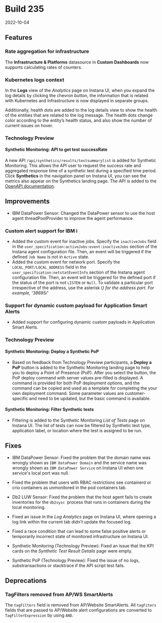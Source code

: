 # Build 235

2022-10-04

## Features

### Rate aggregation for infrastructure

The **Infrastructure & Platforms** datasource in **Custom Dashboards** now supports calculating rates of counters.

### Kubernetes logs context

In the **Logs** view of the _Analytics_ page on Instana UI, when you expand the log details by clicking the chevron button, the information that is related with Kubernetes and Infrastructure is now displayed in separate groups.

Additionally, health dots are added to the log details view to show the health of the entities that are related to the log message. The health dots change color according to the entity’s health status, and also show the number of current issues on hover.

### Technology Preview

#### Synthetic Monitoring: API to get test successRate

A new API `/api/synthetics/results/testsummarylist` is added for Synthetic Monitoring. This allows the API user to request the success rate and aggregated response time of a synthetic test during a specified time period. Click **Synthetics** in the navigation panel on Instana UI, you can see the metrics also appear on the Synthetics landing page. The API is added to the [OpenAPI documentation](https://instana.github.io/openapi).

## Improvements

* IBM DataPower Sensor: Changed the DataPower sensor to use the host agent threadPoolProvider to improve the agent performance.

### Custom alert support for IBM i

* Added the custom event for inactive jobs. Specify the `inactiveJobs` field in the `user_specification:activeJobs:event:inactiveJobs` section of the Instana agent configuration file. Then, an event will be triggered if the defined `Job Name` is not in `Active` state.
* Added the custom event for network port. Specify the `LOCAL_PORT/LOCAL_ADDRESS` field in the `user_specification:netstatEventInfo` section of the Instana agent configuration file. Then, an event will be triggered for the defined port if the status of the port is not `LISTEN` or `Null`.
  To validate a particular port irrespective of the address, use the asterisk (*) for the address part. For example, '38695/*'

### Support for dynamic custom payload for Application Smart Alerts

* Added support for configuring dynamic custom payloads in Application Smart Alerts. 

### Technology Preview

#### Synthetic Monitoring: Deploy a Synthetic PoP

* Based on feedback from Technology Preview participants, a **Deploy a PoP** button is added to the Synthetic Monitoring landing page to help you to deploy a Point of Presence (PoP).  After you select the button, the PoP deploy command with server values pre-filled is displayed. A command is provided for both PoP deployment options, and the command can be copied and used as a template for completing the your own deployment command.  Some parameter values are customer-specific and need to be updated, but the basic command is available.

#### Synthetic Monitoring: Filter Synthetic tests

* Filtering is added to the Synthetic Monitoring _List of Tests_ page on Instana UI. The list of tests can now be filtered by Synthetic test type, application label, or location where the test is assigned to be run.


## Fixes

* IBM DataPower Sensor: Fixed the problem that the domain name was wrongly shown as `IBM DataPower Domain` and the service name was wrongly shown as `IBM DataPower Service` on Instana UI when one service's local port was null.

* Fixed the problem that users with RBAC restrictions see containerd or crio containers as unmonitored in the pod containers tab.

* Db2 LUW Sensor: Fixed the problem that the host agent fails to create inventories for the `db2sysc `process that runs in containers during the local monitoring.

* Fixed an issue in the *Log Analytics* page on Instana UI, where opening a log link within the current tab didn't update the focused log.

* Fixed a race condition that can lead to some false positive alerts or temporarily incorrect state of monitored infrastructure on Instana UI.

* Synthetic Monitoring (Technology Preview): Fixed an issue that the KPI cards on the _Synthetic Test Result Details_ page were empty.

* Synthetic PoP (Technology Preview): Fixed the issue of no logs, substransactions or stacktrace if the API script test fails.

## Deprecations

### TagFilters removed from AP/WS SmartAlerts

The `tagFilters` field is removed from AP/Website SmartAlerts. All `tagFiters` fields that are passed to AP/Website alert configurations are converted to `TagFilterExpression` by using `AND`.